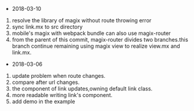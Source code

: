 * 2018-03-10
1. resolve the library of magix without route throwing error
2. sync link.mx to src directory
3. mobile's magix with webpack bundle can also use magix-router
4. from the parent of this commit, magix-router divides two branches.this branch continue remaining using magix view to realize view.mx and link.mx.

* 2018-03-06
1. update problem when route changes.
2. compare after url changes.
3. the component of link updates,owning default link class.
4. more readable writing link's component.
5. add demo in the example